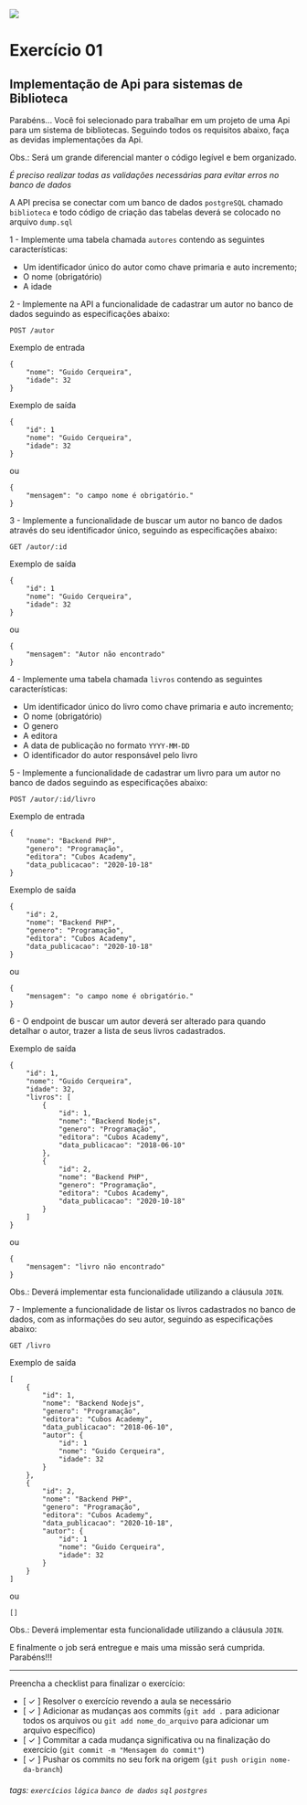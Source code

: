 ![](https://i.imgur.com/xG74tOh.png)

# Exercício 01

## Implementação de Api para sistemas de Biblioteca

Parabéns... Você foi selecionado para trabalhar em um projeto de uma Api para um sistema de bibliotecas. Seguindo todos os requisitos abaixo, faça as devidas implementações da Api.

Obs.: Será um grande diferencial manter o código legível e bem organizado.

_É preciso realizar todas as validações necessárias para evitar erros no banco de dados_

A API precisa se conectar com um banco de dados `postgreSQL` chamado `biblioteca` e todo código de criação das tabelas deverá se colocado no arquivo `dump.sql`

1 - Implemente uma tabela chamada `autores` contendo as seguintes características:

- Um identificador único do autor como chave primaria e auto incremento;
- O nome (obrigatório)
- A idade

2 - Implemente na API a funcionalidade de cadastrar um autor no banco de dados seguindo as especificações abaixo:

`POST /autor`

Exemplo de entrada

```
{
    "nome": "Guido Cerqueira",
    "idade": 32
}
```

Exemplo de saída

```
{
    "id": 1
    "nome": "Guido Cerqueira",
    "idade": 32
}
```

ou

```
{
    "mensagem": "o campo nome é obrigatório."
}
```

3 - Implemente a funcionalidade de buscar um autor no banco de dados através do seu identificador único, seguindo as especificações abaixo:

`GET /autor/:id`

Exemplo de saída

```
{
    "id": 1
    "nome": "Guido Cerqueira",
    "idade": 32
}
```

ou

```
{
    "mensagem": "Autor não encontrado"
}
```

4 - Implemente uma tabela chamada `livros` contendo as seguintes características:

- Um identificador único do livro como chave primaria e auto incremento;
- O nome (obrigatório)
- O genero
- A editora
- A data de publicação no formato `YYYY-MM-DD`
- O identificador do autor responsável pelo livro

5 - Implemente a funcionalidade de cadastrar um livro para um autor no banco de dados seguindo as especificações abaixo:

`POST /autor/:id/livro`

Exemplo de entrada

```
{
	"nome": "Backend PHP",
	"genero": "Programação",
	"editora": "Cubos Academy",
	"data_publicacao": "2020-10-18"
}
```

Exemplo de saída

```
{
	"id": 2,
	"nome": "Backend PHP",
	"genero": "Programação",
	"editora": "Cubos Academy",
	"data_publicacao": "2020-10-18"
}
```

ou

```
{
    "mensagem": "o campo nome é obrigatório."
}
```

6 - O endpoint de buscar um autor deverá ser alterado para quando detalhar o autor, trazer a lista de seus livros cadastrados.

Exemplo de saída

```
{
    "id": 1,
    "nome": "Guido Cerqueira",
    "idade": 32,
    "livros": [
        {
            "id": 1,
            "nome": "Backend Nodejs",
            "genero": "Programação",
            "editora": "Cubos Academy",
            "data_publicacao": "2018-06-10"
        },
        {
            "id": 2,
            "nome": "Backend PHP",
            "genero": "Programação",
            "editora": "Cubos Academy",
            "data_publicacao": "2020-10-18"
        }
    ]
}
```

ou

```
{
    "mensagem": "livro não encontrado"
}
```

Obs.: Deverá implementar esta funcionalidade utilizando a cláusula `JOIN`.

7 - Implemente a funcionalidade de listar os livros cadastrados no banco de dados, com as informações do seu autor, seguindo as especificações abaixo:

`GET /livro`

Exemplo de saída

```
[
    {
        "id": 1,
        "nome": "Backend Nodejs",
        "genero": "Programação",
        "editora": "Cubos Academy",
        "data_publicacao": "2018-06-10",
        "autor": {
            "id": 1
            "nome": "Guido Cerqueira",
            "idade": 32
        }
    },
    {
        "id": 2,
        "nome": "Backend PHP",
        "genero": "Programação",
        "editora": "Cubos Academy",
        "data_publicacao": "2020-10-18",
        "autor": {
            "id": 1
            "nome": "Guido Cerqueira",
            "idade": 32
        }
    }
]
```

ou

```
[]
```

Obs.: Deverá implementar esta funcionalidade utilizando a cláusula `JOIN`.

E finalmente o job será entregue e mais uma missão será cumprida. Parabéns!!!

---

Preencha a checklist para finalizar o exercício:

- [ ✓ ] Resolver o exercício revendo a aula se necessário
- [ ✓ ] Adicionar as mudanças aos commits (`git add .` para adicionar todos os arquivos ou `git add nome_do_arquivo` para adicionar um arquivo específico)
- [ ✓ ] Commitar a cada mudança significativa ou na finalização do exercício (`git commit -m "Mensagem do commit"`)
- [ ✓ ] Pushar os commits no seu fork na origem (`git push origin nome-da-branch`)

###### tags: `exercícios` `lógica` `banco de dados` `sql` `postgres`
